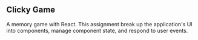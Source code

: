 ## Clicky Game

A memory game with React. This assignment break up the application's UI into components, manage component state, and respond to user events.
